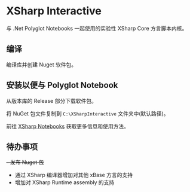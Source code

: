 # XSharp Interactive

与 .Net Polyglot Notebooks 一起使用的实验性 XSharp Core 方言脚本内核。

## 编译

编译库并创建 Nuget 软件包。

## 安装以便与 Polyglot Notebook 

从版本库的 Release 部分下载软件包。 

将 NuGet 包文件复制到 `C:\XSharpInteractive` 文件夹中(默认路径)。

前往 [XSharp Notebooks](https://github.com/X-Sharp/xsharp-notebooks) 获取更多信息和使用方法。

## 待办事项

~~- 发布 Nuget 包~~
- 通过 XSharp 编译器增加对其他 xBase 方言的支持
- 增加对 XSharp Runtime assembly 的支持